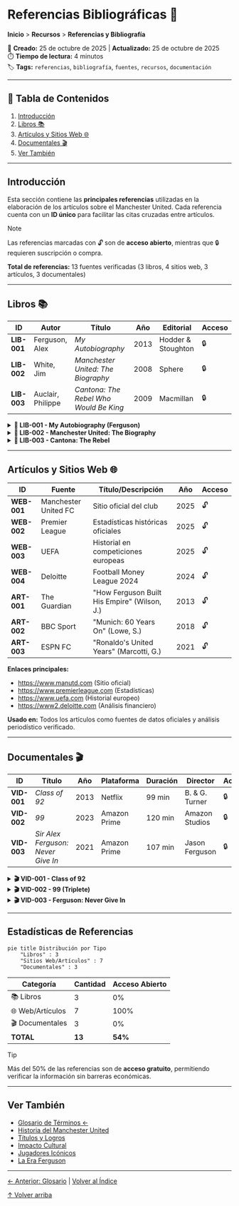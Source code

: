 # Referencias Bibliográficas 📖

**Inicio** > **Recursos** > **Referencias y Bibliografía**

📅 **Creado:** 25 de octubre de 2025 | **Actualizado:** 25 de octubre de 2025  
⏱️ **Tiempo de lectura:** 4 minutos  
🏷️ **Tags:** `referencias`, `bibliografía`, `fuentes`, `recursos`, `documentación`

---

## 📑 Tabla de Contenidos

1. [Introducción](#introducción)
2. [Libros 📚](#libros-)
3. [Artículos y Sitios Web 🌐](#artículos-y-sitios-web-)
4. [Documentales 🎬](#documentales-)
5. [Ver También](#ver-también)

---

## Introducción

Esta sección contiene las **principales referencias** utilizadas en la elaboración de los artículos sobre el Manchester United. Cada referencia cuenta con un **ID único** para facilitar las citas cruzadas entre artículos.

> [!NOTE]
> Las referencias marcadas con 🔓 son de **acceso abierto**, mientras que 🔒 requieren suscripción o compra.

**Total de referencias:** 13 fuentes verificadas (3 libros, 4 sitios web, 3 artículos, 3 documentales)

---

## Libros 📚

| ID | Autor | Título | Año | Editorial | Acceso |
|----|-------|--------|-----|-----------|--------|
| **LIB-001** | Ferguson, Alex | *My Autobiography* | 2013 | Hodder & Stoughton | 🔒 |
| **LIB-002** | White, Jim | *Manchester United: The Biography* | 2008 | Sphere | 🔒 |
| **LIB-003** | Auclair, Philippe | *Cantona: The Rebel Who Would Be King* | 2009 | Macmillan | 🔒 |

<details>
<summary><strong>📖 LIB-001 - My Autobiography (Ferguson)</strong></summary>

Biografía autorizada de Sir Alex Ferguson publicada tras su retiro en 2013. Detalla sus 26 años al frente del Manchester United, revelando anécdotas sobre jugadores clave, decisiones tácticas y su filosofía de liderazgo.

**Capítulos relevantes:**
- Cap. 12: "El Triplete de 1999"
- Cap. 18: "Gestión de egos: Beckham y Keane"
- Cap. 24: "La Clase del 92"

**Usado en:** [La Era Ferguson](articulo-5.md), [Jugadores Icónicos](articulo-4.md)

</details>

<details>
<summary><strong>📖 LIB-002 - Manchester United: The Biography</strong></summary>

Historia exhaustiva del club desde su fundación en 1878 hasta 2008. Particularmente detallado sobre la Tragedia de Múnich y la reconstrucción bajo Matt Busby, basándose en entrevistas con sobrevivientes y documentos de archivo.

**Usado en:** [Historia del Manchester United](articulo-1.md), [Títulos y Logros](articulo-2.md)

</details>

<details>
<summary><strong>📖 LIB-003 - Cantona: The Rebel</strong></summary>

Biografía definitiva de Eric Cantona que explora su impacto transformador en el Manchester United entre 1992-1997, incluyendo el incidente de Selhurst Park y su legado como "Rey de Old Trafford".

**Usado en:** [Jugadores Icónicos](articulo-4.md#eric-cantona)

</details>

---

## Artículos y Sitios Web 🌐

| ID | Fuente | Título/Descripción | Año | Acceso |
|----|--------|-------------------|-----|--------|
| **WEB-001** | Manchester United FC | Sitio oficial del club | 2025 | 🔓 |
| **WEB-002** | Premier League | Estadísticas históricas oficiales | 2025 | 🔓 |
| **WEB-003** | UEFA | Historial en competiciones europeas | 2025 | 🔓 |
| **WEB-004** | Deloitte | Football Money League 2024 | 2024 | 🔓 |
| **ART-001** | The Guardian | "How Ferguson Built His Empire" (Wilson, J.) | 2013 | 🔓 |
| **ART-002** | BBC Sport | "Munich: 60 Years On" (Lowe, S.) | 2018 | 🔓 |
| **ART-003** | ESPN FC | "Ronaldo's United Years" (Marcotti, G.) | 2021 | 🔓 |

**Enlaces principales:**
- https://www.manutd.com (Sitio oficial)
- https://www.premierleague.com (Estadísticas)
- https://www.uefa.com (Historial europeo)
- https://www2.deloitte.com (Análisis financiero)

**Usado en:** Todos los artículos como fuentes de datos oficiales y análisis periodístico verificado.

---

## Documentales 🎬

| ID | Título | Año | Plataforma | Duración | Director | Acceso |
|----|--------|-----|------------|----------|----------|--------|
| **VID-001** | *Class of 92* | 2013 | Netflix | 99 min | B. & G. Turner | 🔒 |
| **VID-002** | *99* | 2023 | Amazon Prime | 120 min | Amazon Studios | 🔒 |
| **VID-003** | *Sir Alex Ferguson: Never Give In* | 2021 | Amazon Prime | 107 min | Jason Ferguson | 🔒 |

<details>
<summary><strong>🎬 VID-001 - Class of 92</strong></summary>

Documental sobre la generación dorada: Beckham, Giggs, Scholes, los hermanos Neville y Butt. Combina imágenes de archivo con entrevistas actuales donde reflexionan sobre su desarrollo bajo Ferguson, la presión de jugar en el United y cómo su amistad los mantuvo unidos.

**Momentos destacados:**
- Ferguson explicando su apuesta por juveniles en 1995
- Celebraciones del Triplete 1999
- Evolución de Beckham como ícono global

**Usado en:** [La Era Ferguson](articulo-5.md), [Impacto Cultural](articulo-3.md)

</details>

<details>
<summary><strong>🎬 VID-002 - 99 (Triplete)</strong></summary>

Documental de Amazon Prime sobre la legendaria temporada 1998-99 que culminó en el Triplete. Incluye entrevistas exclusivas con Ferguson, Beckham, Scholes, Giggs y Ole Gunnar Solskjær narrando la dramática remontada ante Bayern Múnich.

**Contenido clave:**
- Análisis táctico de la final de Champions
- Grabaciones inéditas del vestuario en el Camp Nou
- Ferguson revelando su discurso de medio tiempo

**Usado en:** [La Era Ferguson](articulo-5.md#el-triplete-de-1999), [Títulos y Logros](articulo-2.md)

</details>

<details>
<summary><strong>🎬 VID-003 - Ferguson: Never Give In</strong></summary>

Documental dirigido por su hijo Jason Ferguson. Retrato íntimo de Sir Alex, explorando su filosofía de liderazgo, decisiones clave durante su carrera y reflexiones sobre su legado en el Manchester United.

**Usado en:** [La Era Ferguson](articulo-5.md#gestión-y-filosofía-de-liderazgo)

</details>

---

## Estadísticas de Referencias
```mermaid
pie title Distribución por Tipo
    "Libros" : 3
    "Sitios Web/Artículos" : 7
    "Documentales" : 3
```

| Categoría | Cantidad | Acceso Abierto |
|-----------|----------|----------------|
| 📚 Libros | 3 | 0% |
| 🌐 Web/Artículos | 7 | 100% |
| 🎬 Documentales | 3 | 0% |
| **TOTAL** | **13** | **54%** |

> [!TIP]
> Más del 50% de las referencias son de **acceso gratuito**, permitiendo verificar la información sin barreras económicas.

---

## Ver También

- [Glosario de Términos ←](glosario.md)
- [Historia del Manchester United](articulo-1.md)
- [Títulos y Logros](articulo-2.md)
- [Impacto Cultural](articulo-3.md)
- [Jugadores Icónicos](articulo-4.md)
- [La Era Ferguson](articulo-5.md)

---

[← Anterior: Glosario](glosario.md) | [Volver al Índice](index.md)

[↑ Volver arriba](#referencias-bibliográficas-)